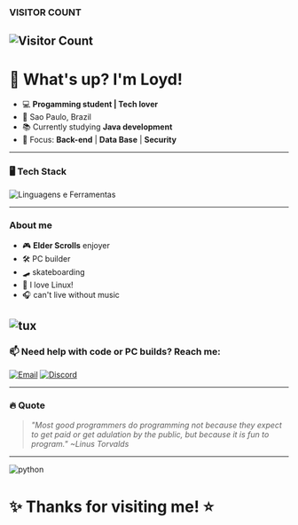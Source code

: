 ### VISITOR COUNT
![Visitor Count](https://profile-counter.glitch.me/{loyloyd}/count.svg)
---

# 👋 What's up? I'm Loyd! 

- 💻 **Progamming student | Tech lover**  
- 📍 Sao Paulo, Brazil
- 📚 Currently studying **Java development**
- 🎯 Focus: **Back-end** | **Data Base** | **Security**  

---

### 🖥️ **Tech Stack**  
![Linguagens e Ferramentas](https://skillicons.dev/icons?i=python,java,mysql,git,github,replit,vscode,idea,linux&theme=dark)  

---

### **About me**  
- 🎮 **Elder Scrolls** enjoyer  
- 🛠 PC builder
- 🛹 skateboarding
- 🐧 I love Linux! 
- 🎧 can't live without music

![tux](https://tenor.com/view/sparklepandalana-penguin-penguin-typing-gif-6893334903474882028.gif)
---

### 📫 **Need help with code or PC builds? Reach me:**  
[![Email](https://img.shields.io/badge/Gmail-grey?style=for-the-badge&logo=gmail)](mailto:loyloy79@gmail.com)
[![Discord](https://img.shields.io/badge/loyds.-7289DA?style=for-the-badge&logo=discord&logoColor=white)](https://discord.gg/loyds.)  

---

### 🔥 **Quote**  
> *"Most good programmers do programming not because they expect to get paid or get adulation by the public, but because it is fun to program." ~Linus Torvalds*  

--- 

![python](https://tenor.com/view/do-not-run-python-python-computer-python-coding-coding-funny-coding-meme-gif-10365831290651691441.gif)

# ✨ **Thanks for visiting me!** ⭐  
